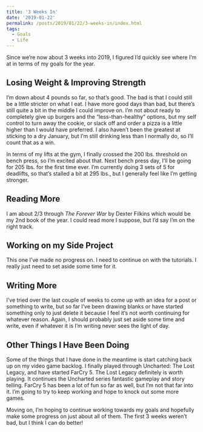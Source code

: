 ```yaml
---
title: '3 Weeks In'
date: '2019-01-22'
permalink: /posts/2019/01/22/3-weeks-in/index.html
tags:
  - Goals
  - Life
---
```


Since we’re now about 3 weeks into 2019, I figured I’d quickly see where I’m at in terms of my goals for the year.
<!-- excerpt -->

## Losing Weight & Improving Strength

I’m down about 4 pounds so far, so that’s good. The bad is that I could still be a little stricter on what I eat. I have more good days than bad, but there’s still quite a bit in the middle I could improve on. I’m not about ready to completely give up burgers and the “less-than-healthy” options, but my self control to turn away the cookie, or slack off and order a pizza is a little higher than I would have preferred. I also haven’t been the greatest at sticking to a dry January, but I’m still drinking less than I normally do, so I’ll count that as a win.

In terms of my lifts at the gym, I finally crossed the 200 lbs. threshold on bench press, so I’m excited about that. Next bench press day, I’ll be going for 205 lbs. for the first time ever. I’m currently doing 3 sets of 5 for deadlifts, so that’s stalled a bit at 295 lbs., but I generally feel like I’m getting stronger.

## Reading More

I am about 2/3 through _The Forever War_ by Dexter Filkins which would be my 2nd book of the year. I could read more I suppose, but I’d say I’m on the right track.

## Working on my Side Project

This one I’ve made no progress on. I need to continue on with the tutorials. I really just need to set aside some time for it.

## Writing More

I’ve tried over the last couple of weeks to come up with an idea for a post or something to write, but so far I’ve been drawing blanks or have started something only to just delete it because I feel it’s not worth continuing for whatever reason. Again, I should probably just set aside some time and write, even if whatever it is I’m writing never sees the light of day.

## Other Things I Have Been Doing

Some of the things that I have done in the meantime is start catching back up on my video game backlog. I finally played through Uncharted: The Lost Legacy, and have started FarCry 5. The Lost Legacy definitely is worth playing. It continues the Uncharted series fantastic gameplay and story telling. FarCry 5 has been a lot of fun so far as well, but I’m not that far into it. I’m going to try to keep working and hope to knock out some more games.

Moving on, I’m hoping to continue working towards my goals and hopefully make some progress on just about all of them. The first 3 weeks weren’t bad, but I think I can do better!
